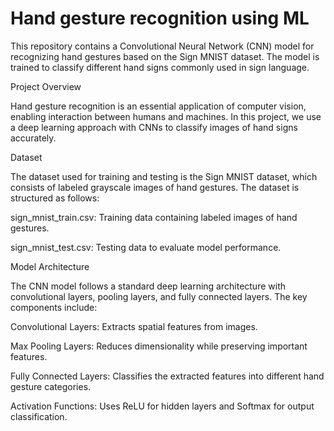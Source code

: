 # Hand gesture recognition using ML

This repository contains a Convolutional Neural Network (CNN) model for recognizing hand gestures based on the Sign MNIST dataset. The model is trained to classify different hand signs commonly used in sign language.

Project Overview

Hand gesture recognition is an essential application of computer vision, enabling interaction between humans and machines. In this project, we use a deep learning approach with CNNs to classify images of hand signs accurately.

Dataset

The dataset used for training and testing is the Sign MNIST dataset, which consists of labeled grayscale images of hand gestures. The dataset is structured as follows:

sign_mnist_train.csv: Training data containing labeled images of hand gestures.

sign_mnist_test.csv: Testing data to evaluate model performance.

Model Architecture

The CNN model follows a standard deep learning architecture with convolutional layers, pooling layers, and fully connected layers. The key components include:

Convolutional Layers: Extracts spatial features from images.

Max Pooling Layers: Reduces dimensionality while preserving important features.

Fully Connected Layers: Classifies the extracted features into different hand gesture categories.

Activation Functions: Uses ReLU for hidden layers and Softmax for output classification.
